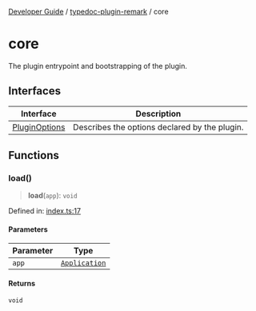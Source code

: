[Developer Guide](../../README.md) / [typedoc-plugin-remark](../README.md) / core

# core

The plugin entrypoint and bootstrapping of the plugin.

## Interfaces

| Interface | Description |
| ------ | ------ |
| [PluginOptions](interfaces/PluginOptions.md) | Describes the options declared by the plugin. |

## Functions

### load()

> **load**(`app`): `void`

Defined in: [index.ts:17](https://github.com/typedoc2md/typedoc-plugin-markdown/blob/main/packages/typedoc-plugin-remark/src/index.ts#L17)

#### Parameters

| Parameter | Type |
| ------ | ------ |
| `app` | [`Application`](https://typedoc.org/api/classes/Application.html) |

#### Returns

`void`
